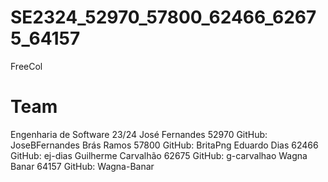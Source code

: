 # SE2324_52970_57800_62466_62675_64157
FreeCol

# Team
Engenharia de Software 23/24 
José Fernandes 		    52970 		GitHub: JoseBFernandes
Brás Ramos			      57800		  GitHub: BritaPng
Eduardo Dias			    62466		  GitHub: ej-dias
Guilherme Carvalhão	  62675		  GitHub: g-carvalhao
Wagna Banar			      64157 		GitHub: Wagna-Banar


